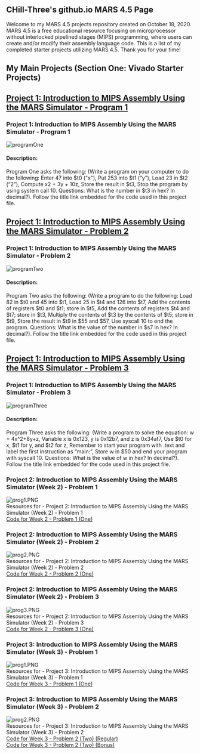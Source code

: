 ## CHill-Three's github.io MARS 4.5 Page
Welcome to my MARS 4.5 projects repository created on October 18, 2020. MARS 4.5 is a free educational resource focusing on microprocessor without interlocked pipelined stages (MIPS) programming, where users can create and/or modify their assembly language code. This is a list of my completed starter projects utilizing MARS 4.5. Thank you for your time!
<!-- Table of Contents (TITLES) -->

## My Main Projects (Section One: Vivado Starter Projects)
<!-- DIVIDER ---------------------------------------------------------------------------------------------------------------------------------------------------------->
## [Project 1: Introduction to MIPS Assembly Using the MARS Simulator - Program 1](https://github.com/CHill-Three/mars.projects/blob/master/MARS/LAB5/probOne/problem1)

### Project 1: Introduction to MIPS Assembly Using the MARS Simulator - Program 1 <a name="Project 1: Introduction to MIPS Assembly Using the MARS Simulator - Program 1"></a>

![programOne](https://github.com/CHill-Three/mars.projects/blob/master/MARS/LAB5/probOne/prog.PNG?raw=true "programOne")

#### Description: 
Program One asks the following: (Write a program on your computer to do the following:
Enter 47 into $t0 ("x"), Put 253 into $t1 (“y”), Load 23 in $t2 (“2”), Compute x2 + 3y + 10z, Store the result in $t3, Stop the program by using system call 10. Questions: What is the number in $t3 in hex? In decimal?). Follow the title link embedded for the code used in this project file.
<!-- DIVIDER ---------------------------------------------------------------------------------------------------------------------------------------------------------->
## [Project 1: Introduction to MIPS Assembly Using the MARS Simulator - Problem 2](https://github.com/CHill-Three/mars.projects/blob/master/MARS/LAB5/probTwo/problem2)

### Project 1: Introduction to MIPS Assembly Using the MARS Simulator - Problem 2 <a name="Project 1: Introduction to MIPS Assembly Using the MARS Simulator - Problem 2"></a>

![programTwo](https://raw.githubusercontent.com/CHill-Three/mars.projects/master/MARS/LAB5/probTwo/prog2.PNG?raw=true "programTwo")

#### Description: 
Program Two asks the following: (Write a program to do the following: Load 82 in $t0 and 45 into $t1, Load 25 in $t4 and 126 into $t7, Add the contents of registers $t0 and $t1; store in $t5, Add the contents of registers $t4 and $t7; store in $t3, Multiply the contents of $t3 by the contents of $t5; store
in $t9, Store the result in $t9 in $55 and $57, Use syscall 10 to end the program. Questions: What is the value of the number in $s7 in hex? In decimal?). Follow the title link embedded for the code used in this project file.
<!-- DIVIDER ---------------------------------------------------------------------------------------------------------------------------------------------------------->
## [Project 1: Introduction to MIPS Assembly Using the MARS Simulator - Problem 3](https://github.com/CHill-Three/mars.projects/blob/master/MARS/LAB5/probThree/problem3)

### Project 1: Introduction to MIPS Assembly Using the MARS Simulator - Problem 3 <a name="Project 1: Introduction to MIPS Assembly Using the MARS Simulator - Problem 3"></a>

![programThree](https://raw.githubusercontent.com/CHill-Three/mars.projects/master/MARS/LAB5/probThree/prog3.PNG?raw=true "programThree")

#### Description: 
Program Three asks the following: (Write a program to solve the equation: w = 4x^2+8y+z, Variable x is 0x123, y is 0x12b7, and z is 0x34af7, Use $t0 for x, $t1 for y, and $t2 for z, Remember to start your program with .text and label the first instruction as “main:”, Store w in $50 and end your program with syscall 10. Questions: What is the value of w in hex? In decimal?). Follow the title link embedded for the code used in this project file.
<!-- DIVIDER ---------------------------------------------------------------------------------------------------------------------------------------------------------->


<!-- Project 2: Introduction to MIPS Assembly Using the MARS Simulator (Week 2) - Problem 1 (SUB-PARA) -->
### Project 2: Introduction to MIPS Assembly Using the MARS Simulator (Week 2) - Problem 1 <a name="Project 2: Introduction to MIPS Assembly Using the MARS Simulator (Week 2) - Problem 1"></a>
![prog1.PNG](/mars.github.io/MARS/LAB6/progOne/prog1.PNG)<br/>
Resources for - Project 2: Introduction to MIPS Assembly Using the MARS Simulator (Week 2) - Problem 1<br/>
[Code for Week 2 - Problem 1 (One)](https://github.com/CHill-Three/mars.github.io/blob/master/MARS/LAB6/progOne/problem1)<br/>

<!-- Project 2: Introduction to MIPS Assembly Using the MARS Simulator (Week 2) - Problem 2 (SUB-PARA) -->
### Project 2: Introduction to MIPS Assembly Using the MARS Simulator (Week 2) - Problem 2 <a name="Project 2: Introduction to MIPS Assembly Using the MARS Simulator (Week 2) - Problem 2"></a>
![prog2.PNG](/mars.github.io/MARS/LAB6/progTwo/prog2.PNG)<br/>
Resources for - Project 2: Introduction to MIPS Assembly Using the MARS Simulator (Week 2) - Problem 2<br/>
[Code for Week 2 - Problem 2 (One)](https://github.com/CHill-Three/mars.github.io/blob/master/MARS/LAB6/progTwo/problem2)<br/>

<!-- Project 2: Introduction to MIPS Assembly Using the MARS Simulator (Week 2) - Problem 3 (SUB-PARA) -->
### Project 2: Introduction to MIPS Assembly Using the MARS Simulator (Week 2) - Problem 3 <a name="Project 2: Introduction to MIPS Assembly Using the MARS Simulator (Week 2) - Problem 3"></a>
![prog3.PNG](/mars.github.io/MARS/LAB6/progThree/prog3.PNG)<br/>
Resources for - Project 2: Introduction to MIPS Assembly Using the MARS Simulator (Week 2) - Problem 3<br/>
[Code for Week 2 - Problem 3 (One)](https://github.com/CHill-Three/mars.github.io/blob/master/MARS/LAB6/progThree/problem3)<br/>


<!-- Project 3: Introduction to MIPS Assembly Using the MARS Simulator (Week 3) - Problem 1 (SUB-PARA) -->
### Project 3: Introduction to MIPS Assembly Using the MARS Simulator (Week 3) - Problem 1 <a name="Project 3: Introduction to MIPS Assembly Using the MARS Simulator (Week 3) - Problem 1"></a>
![prog1.PNG](/mars.github.io/MARS/LAB7/progOne/prog1.PNG)<br/>
Resources for - Project 3: Introduction to MIPS Assembly Using the MARS Simulator (Week 3) - Problem 1<br/>
[Code for Week 3 - Problem 1 (One)](https://github.com/CHill-Three/mars.github.io/blob/master/MARS/LAB7/progOne/program1)<br/>

<!-- Project 3: Introduction to MIPS Assembly Using the MARS Simulator (Week 3) - Problem 2 (SUB-PARA) -->
### Project 3: Introduction to MIPS Assembly Using the MARS Simulator (Week 3) - Problem 2 <a name="Project 3: Introduction to MIPS Assembly Using the MARS Simulator (Week 3) - Problem 2"></a>
![prog2.PNG](/mars.github.io/MARS/LAB7/progTwo/prog2.PNG)<br/>
Resources for - Project 3: Introduction to MIPS Assembly Using the MARS Simulator (Week 3) - Problem 2<br/>
[Code for Week 3 - Problem 2 (Two) (Regular)](https://github.com/CHill-Three/mars.github.io/blob/master/MARS/LAB7/progTwo/program2)<br/>
[Code for Week 3 - Problem 2 (Two) (Bonus)](https://github.com/CHill-Three/mars.github.io/blob/master/MARS/LAB7/progTwo/program2bonus)<br/>
